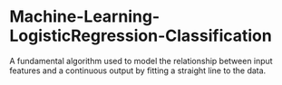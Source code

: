 # Machine-Learning-LogisticRegression-Classification
A fundamental algorithm used to model the relationship between input features and a continuous output by fitting a straight line to the data.
